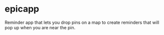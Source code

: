 # epicapp
Reminder app that lets you drop pins on a map to create reminders that will pop up when you are near the pin.

